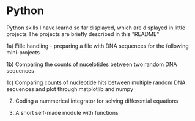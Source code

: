 # Python
Python skills I have learnd so far displayed, which are displayed in little projects
The projects are briefly described in this "README"

  1a) Fille handling - preparing a file with DNA sequences for the following mini-projects
  
  1b) Comparing the counts of nucelotides between two random DNA sequences
  
  1c) Comparing counts of nucleotide hits between multiple random DNA sequences and plot through matplotlib and numpy
  
  
  2) Coding a nummerical integrator for solving differential equations

  3) A short self-made module with functions
